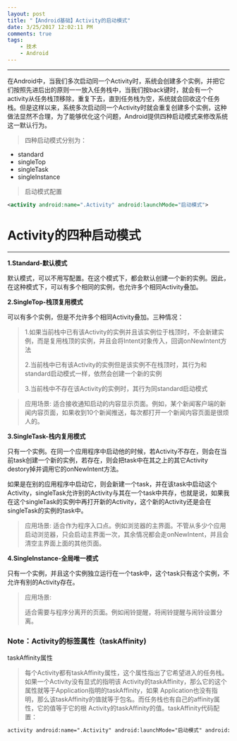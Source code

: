 ```yaml
---
layout: post
title: "【Android基础】Activity的启动模式"
date: 3/25/2017 12:02:11 PM 
comments: true
tags: 
	- 技术
	- Android 
---
```

---
 在Android中，当我们多次启动同一个Activity时，系统会创建多个实例，并把它们按照先进后出的原则一一放入任务栈中，当我们按back键时，就会有一个activity从任务栈顶移除，重复下去，直到任务栈为空，系统就会回收这个任务栈。但是这样以来，系统多次启动同一个Activity时就会重复创建多个实例，这种做法显然不合理，为了能够优化这个问题，Android提供四种启动模式来修改系统这一默认行为。
> 四种启动模式分别为：
> 
- standard
- singleTop
- singleTask
- singleInstance
 
   
>启动模式配置
```xml
<activity android:name=".Activity" android:launchMode="启动模式">
```

# Activity的四种启动模式

----------

**1.Standard-默认模式**

默认模式，可以不用写配置。在这个模式下，都会默认创建一个新的实例。因此，在这种模式下，可以有多个相同的实例，也允许多个相同Activity叠加。
<!-- more -->
**2.SingleTop-栈顶复用模式** 

可以有多个实例，但是不允许多个相同Activity叠加。三种情况：
> 1.如果当前栈中已有该Activity的实例并且该实例位于栈顶时，不会新建实例，而是复用栈顶的实例，并且会将Intent对象传入，回调onNewIntent方法
> 
> 2.当前栈中已有该Activity的实例但是该实例不在栈顶时，其行为和standard启动模式一样，依然会创建一个新的实例
> 
> 3.当前栈中不存在该Activity的实例时，其行为同standard启动模式


>应用场景:
>适合接收通知启动的内容显示页面。例如，某个新闻客户端的新闻内容页面，如果收到10个新闻推送，每次都打开一个新闻内容页面是很烦人的。


**3.SingleTask-栈内复用模式**

只有一个实例。在同一个应用程序中启动他的时候，若Activity不存在，则会在当前task创建一个新的实例，若存在，则会把task中在其之上的其它Activity destory掉并调用它的onNewIntent方法。

如果是在别的应用程序中启动它，则会新建一个task，并在该task中启动这个Activity，singleTask允许别的Activity与其在一个task中共存，也就是说，如果我在这个singleTask的实例中再打开新的Activity，这个新的Activity还是会在singleTask的实例的task中。

>应用场景:
>适合作为程序入口点。例如浏览器的主界面。不管从多少个应用启动浏览器，只会启动主界面一次，其余情况都会走onNewIntent，并且会清空主界面上面的其他页面。

**4.SingleInstance-全局唯一模式**

只有一个实例，并且这个实例独立运行在一个task中，这个task只有这个实例，不允许有别的Activity存在。

>应用场景:
>
>适合需要与程序分离开的页面。例如闹铃提醒，将闹铃提醒与闹铃设置分离。


### Note：Activity的标签属性（taskAffinity)
taskAffinity属性
>   每个Activity都有taskAffinity属性，这个属性指出了它希望进入的任务栈。如果一个Activity没有显式的指明该 Activity的taskAffinity，那么它的这个属性就等于Application指明的taskAffinity，如果 Application也没有指明，那么该taskAffinity的值就等于包名。而任务栈也有自己的affinity属性，它的值等于它的根 Activity的taskAffinity的值。taskAffinity代码配置：
```xml
activity android:name=".Activity" android:launchMode="启动模式" android:taskAffinity="任务栈名（如：包名）"/>
```
